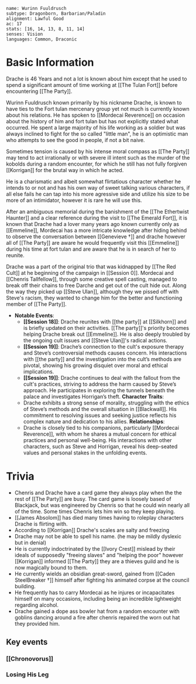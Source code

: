 
```statblock
name: Wurinn Fuuldrusch
subtype: Dragonborn, Barbarian/Paladin
alignment: Lawful Good 
ac: 17
stats: [16, 14, 13, 8, 11, 14]
senses: Vision
languages: Common, Draconic
```

# Basic Information
Drache is 46 Years and not a lot is known about him except that he used to spend a significant amount of time working at [[The Tulan Fort]] before encountering [[The Party]].

Wurinn Fuuldrusch known primarily by his nickname Drache, is known to have ties to the Fort tulan mercenary group yet not much is currently known about his relations. He has spoken to [[Mordecai Reverence]] on occasion about the history of him and fort tulan but has not explicitly stated what occurred. He spent a large majority of his life working as a soldier but was always inclined to fight for the so called "little man", he is an optimistic man who attempts to see the good in people, if not a bit naive. 

Sometimes tension is caused by his intense moral compass as [[The Party]] may tend to act irrationally or with severe ill intent such as the murder of the kobolds during a random encounter, for which he still has not fully forgiven [[Korrigan]] for the brutal way in which he acted.

He is a charismatic and albeit somewhat flirtatious character whether he intends to or not and has his own way of sweet talking various characters, if all else fails he can tap into his more agressive side and utilize his size to be more of an intimidator, however it is rare he will use this.

After an ambiguous memorial during the banishment of the [[The Ethertwist Haunter]] and a clear reference during the visit to [[The Emerald Fort]], it is known that Drache had a lover many years ago known currently only as [[Emmeline]], Mordecai has a more intricate knowledge after hiding behind to observe the conversation between [[Genevieve †]] and drache however all of [[The Party]] are aware he would frequently visit this [[Emmeline]] during his time at fort tulan and are aware that he is in search of her to reunite.

Drache was a part of the original trio that was kidnapped by [[The Red Cult]] at he beginning of the campaign in [[Session 0]]. Mordecai and [[Chenris Tallfellow]], through some creative spell casting, managed to break off their chains to free Darche and get out of the cult hide out. Along the way they picked up [[Steve Ulan]], although they we pissed off with Steve's racism, they wanted to change him for the better and functioning member of [[The Party]]. 

- **Notable Events**:
    - **[[Session 18]]**: Drache reunites with [[the party]] at [[Silkhorn]] and is briefly updated on their activities. [[The party]]'s priority becomes helping Drache break out [[Emmeline]]. He is also deeply troubled by the ongoing cult issues and [[Steve Ulan]]'s radical actions.
    - **[[Session 19]]**: Drache’s connection to the cult's exposure therapy and Steve’s controversial methods causes concern. His interactions with [[the party]] and the investigation into the cult’s methods are pivotal, showing his growing disquiet over moral and ethical implications.
    - **[[Session 19]]**: Drache continues to deal with the fallout from the cult's practices, striving to address the harm caused by Steve’s approach. He participates in exploring the tunnels beneath the palace and investigates Horrigan’s theft.
**Character Traits**:
	- Drache exhibits a strong sense of morality, struggling with the ethics of Steve’s methods and the overall situation in [[Blackwall]]. His commitment to resolving issues and seeking justice reflects his complex nature and dedication to his allies.
**Relationships**:
    - Drache is closely tied to his companions, particularly [[Mordecai Reverence]], with whom he shares a mutual concern for ethical practices and personal well-being. His interactions with other characters, such as Steve and Horrigan, reveal his deep-seated values and personal stakes in the unfolding events.

# Trivia
- Chenris and Drache have a card game they always play when the the rest of [[The Party]] are busy. The card game is loosely based of Blackjack, but was engineered by Chenris so that he could win nearly all of the time. Some times Chenris lets him win so they keep playing. 
- [[James Absolom]] has died many times having to roleplay characters Drache is flirting with.
- According to [[Korrigan]] Drache's scales are salty and freezing
- Drache may not be able to spell his name. (he may be mildly dyslexic but in denial)
- He is currently indoctrinated by the [[Ivory Crest]] mislead by their ideals of supposedly "freeing slaves" and "helping the poor" however [[Korrigan]] informed [[The Party]] they are a thieves guild and he is now magically bound to them.
- He currently wields an obsidian great-sword, gained from [[Caden SteelBreaker †]] himself after fighting his animated corpse at the council building. 
- He frequently has to carry Mordecai as he injures or incapacitates himself on many occasions, including being an incredible lightweight regarding alcohol.
- Drache gained a dope ass bowler hat from a random encounter with goblins dancing around a fire after chenris repaired the worn out hat they provided him.
## Key events
### [[Chronovorus]] 

### Losing His Leg

